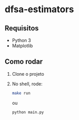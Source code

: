 ﻿# dfsa-estimators
 
 ## Requisitos
 - Python 3
 - Matplotlib

## Como rodar

1. Clone o projeto
2. No shell, rode:
   ```bash
   make run
   ```
   
     ou
     
   ```bash
   python main.py
   ```
   
